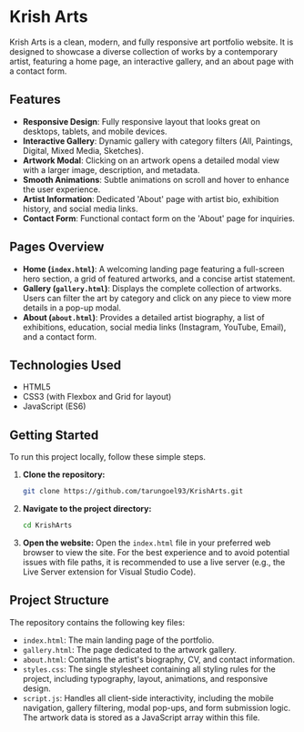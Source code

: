 # Krish Arts


Krish Arts is a clean, modern, and fully responsive art portfolio website. It is designed to showcase a diverse collection of works by a contemporary artist, featuring a home page, an interactive gallery, and an about page with a contact form.

## Features

-   **Responsive Design**: Fully responsive layout that looks great on desktops, tablets, and mobile devices.
-   **Interactive Gallery**: Dynamic gallery with category filters (All, Paintings, Digital, Mixed Media, Sketches).
-   **Artwork Modal**: Clicking on an artwork opens a detailed modal view with a larger image, description, and metadata.
-   **Smooth Animations**: Subtle animations on scroll and hover to enhance the user experience.
-   **Artist Information**: Dedicated 'About' page with artist bio, exhibition history, and social media links.
-   **Contact Form**: Functional contact form on the 'About' page for inquiries.

## Pages Overview

-   **Home (`index.html`)**: A welcoming landing page featuring a full-screen hero section, a grid of featured artworks, and a concise artist statement.
-   **Gallery (`gallery.html`)**: Displays the complete collection of artworks. Users can filter the art by category and click on any piece to view more details in a pop-up modal.
-   **About (`about.html`)**: Provides a detailed artist biography, a list of exhibitions, education, social media links (Instagram, YouTube, Email), and a contact form.

## Technologies Used

-   HTML5
-   CSS3 (with Flexbox and Grid for layout)
-   JavaScript (ES6)

## Getting Started

To run this project locally, follow these simple steps.

1.  **Clone the repository:**
    ```sh
    git clone https://github.com/tarungoel93/KrishArts.git
    ```
2.  **Navigate to the project directory:**
    ```sh
    cd KrishArts
    ```
3.  **Open the website:**
    Open the `index.html` file in your preferred web browser to view the site. For the best experience and to avoid potential issues with file paths, it is recommended to use a live server (e.g., the Live Server extension for Visual Studio Code).

## Project Structure

The repository contains the following key files:

-   `index.html`: The main landing page of the portfolio.
-   `gallery.html`: The page dedicated to the artwork gallery.
-   `about.html`: Contains the artist's biography, CV, and contact information.
-   `styles.css`: The single stylesheet containing all styling rules for the project, including typography, layout, animations, and responsive design.
-   `script.js`: Handles all client-side interactivity, including the mobile navigation, gallery filtering, modal pop-ups, and form submission logic. The artwork data is stored as a JavaScript array within this file.
